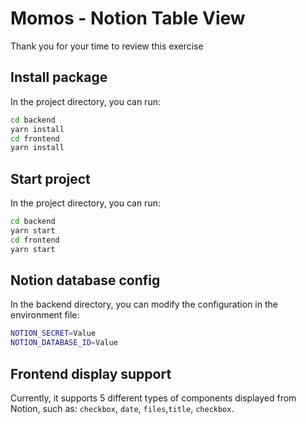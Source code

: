 # Momos - Notion Table View

Thank you for your time to review this exercise

## Install package

In the project directory, you can run:

```bash
cd backend
yarn install
cd frontend
yarn install
```

## Start project

In the project directory, you can run:

```bash
cd backend
yarn start
cd frontend
yarn start
```

## Notion database config

In the backend directory, you can modify the configuration in the environment file:

```bash
NOTION_SECRET=Value
NOTION_DATABASE_ID=Value
```

## Frontend display support

Currently, it supports 5 different types of components displayed from Notion, such as: `checkbox`, `date`, `files`,`title`, `checkbox`.



